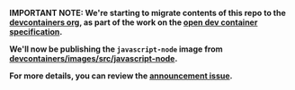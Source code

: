 **IMPORTANT NOTE: We're starting to migrate contents of this repo to the
[devcontainers org](https://github.com/devcontainers), as part of the work on
the [open dev container specification](https://containers.dev).**

**We'll now be publishing the `javascript-node` image from
[devcontainers/images/src/javascript-node](https://github.com/devcontainers/images/tree/main/src/javascript-node).**

**For more details, you can review the
[announcement issue](https://github.com/microsoft/vscode-dev-containers/issues/1589).**
